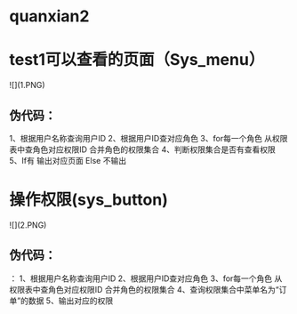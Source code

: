 # quanxian2
<h1>test1可以查看的页面（Sys_menu）</h1>
![](1.PNG)  
<h2>伪代码：</h2>
 1、根据用户名称查询用户ID
 2、根据用户ID查对应角色
 3、for每一个角色
 从权限表中查角色对应权限ID
 合并角色的权限集合
 4、判断权限集合是否有查看权限
 5、If有
 输出对应页面
 Else
 不输出
<h1>操作权限(sys_button)</h1>
![](2.PNG)
<h2>伪代码：</h2>：
 1、根据用户名称查询用户ID  
 2、根据用户ID查对应角色  
 3、for每一个角色  
 从权限表中查角色对应权限ID  
 合并角色的权限集合  
 4、查询权限集合中菜单名为“订单”的数据
 5、输出对应的权限
